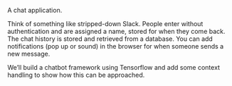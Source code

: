 A chat application. 

Think of something like stripped-down Slack.
People enter without authentication and are assigned a name, stored for when they come back. The chat history is stored and retrieved from a database. You can add notifications (pop up or sound) in the browser for when someone sends a new message.

We’ll build a chatbot framework using Tensorflow and add some context handling to show how this can be approached.